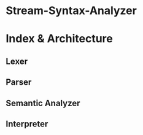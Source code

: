 # Stream-Syntax-Analyzer

# Index & Architecture

## Lexer

## Parser

## Semantic Analyzer

## Interpreter
